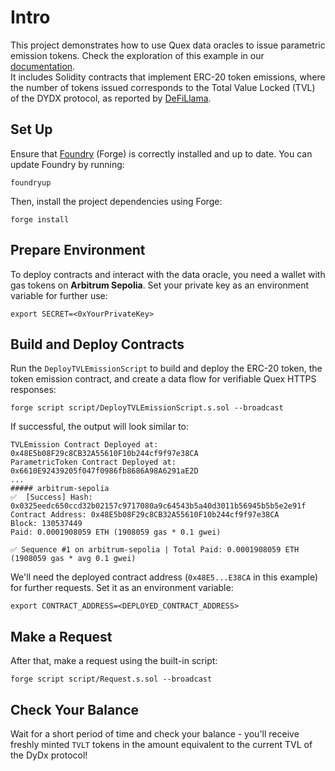 # Intro

This project demonstrates how to use Quex data oracles to issue parametric emission tokens. Check the exploration of this example in our [documentation](https://docs.quex.tech/developers/getting_started).  
It includes Solidity contracts that implement ERC-20 token emissions, where the number of tokens issued corresponds to the Total Value Locked (TVL) of the DYDX protocol, as reported by [DeFiLlama](https://defillama.com/protocol/dydx).

## Set Up

Ensure that [Foundry](https://book.getfoundry.sh) (Forge) is correctly installed and up to date. You can update Foundry by running:

```shell
foundryup
```

Then, install the project dependencies using Forge:
```shell
forge install
```

## Prepare Environment

To deploy contracts and interact with the data oracle, you need a wallet with gas tokens on **Arbitrum Sepolia**. Set your private key as an environment variable for further use:

```shell
export SECRET=<0xYourPrivateKey>
```

## Build and Deploy Contracts

Run the `DeployTVLEmissionScript` to build and deploy the ERC-20 token, the token emission contract, and create a data flow for verifiable Quex HTTPS responses:

```shell
forge script script/DeployTVLEmissionScript.s.sol --broadcast
```

If successful, the output will look similar to:

```shell
TVLEmission Contract Deployed at: 0x48E5b08F29c8CB32A55610F10b244cf9f97e38CA
ParametricToken Contract Deployed at: 0x6610E92439205f047f0986fb8686A98A6291aE2D
...
##### arbitrum-sepolia
✅  [Success] Hash: 0x0325eedc650ccd32b02157c9717080a9c64543b5a40d3011b56945b5b5e2e91f
Contract Address: 0x48E5b08F29c8CB32A55610F10b244cf9f97e38CA
Block: 130537449
Paid: 0.0001908059 ETH (1908059 gas * 0.1 gwei)

✅ Sequence #1 on arbitrum-sepolia | Total Paid: 0.0001908059 ETH (1908059 gas * avg 0.1 gwei)
```

We'll need the deployed contract address (`0x48E5...E38CA` in this example) for further requests. Set it as an environment variable:

```shell
export CONTRACT_ADDRESS=<DEPLOYED_CONTRACT_ADDRESS>
```

## Make a Request

After that, make a request using the built-in script:

```shell
forge script script/Request.s.sol --broadcast
```

## Check Your Balance

Wait for a short period of time and check your balance - you'll receive freshly minted `TVLT` tokens in the amount equivalent to the current TVL of the DyDx protocol!